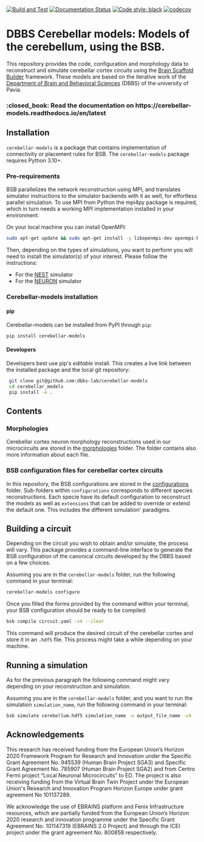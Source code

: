[![Build and Test](https://github.com/dbbs-lab/cerebellar-models/actions/workflows/integration.yml/badge.svg)](https://github.com/dbbs-lab/cerebellar-models/actions/workflows/integration.yml)
[![Documentation Status](https://readthedocs.org/projects/cerebellar-models/badge/?version=latest)](https://cerebellar-models.readthedocs.io/en/latest/?badge=latest)
[![Code style: black](https://img.shields.io/badge/code%20style-black-000000.svg)](https://github.com/psf/black)
[![codecov](https://codecov.io/gh/dbbs-lab/cerebellar-models/graph/badge.svg?token=KBEE3D83YQ)](https://codecov.io/gh/dbbs-lab/cerebellar-models)

# DBBS Cerebellar models: Models of the cerebellum, using the BSB.
This repository provides the code, configuration and morphology data to reconstruct and simulate 
cerebellar cortex circuits using the [Brain Scaffold Builder](https://github.com/dbbs-lab/bsb) 
framework. These models are based on the iterative work of the [Department of Brain and Behavioral 
Sciences](https://dbbs.dip.unipv.it/en) (DBBS) of the university of Pavia. 

<h3>:closed_book: Read the documentation on  https://cerebellar-models.readthedocs.io/en/latest

## Installation
`cerebellar-models` is a package that contains implementation of connectivity or placement rules for BSB.
The `cerebellar-models` package requires Python 3.10+.

### Pre-requirements

BSB parallelizes the network reconstruction using MPI, and translates simulator instructions to 
the simulator backends with it as well, for effortless parallel simulation. 
To use MPI from Python the mpi4py package is required, which in turn needs a working MPI 
implementation installed in your environment.

On your local machine you can install OpenMPI:
```bash
sudo apt-get update && sudo apt-get install -y libopenmpi-dev openmpi-bin
```

Then, depending on the types of simulations, you want to perform you will need to install the 
simulator(s) of your interest. Please follow the instructions:
- For the [NEST](https://nest-simulator.readthedocs.io/en/stable/installation/index.html) simulator
- For the [NEURON](https://nrn.readthedocs.io/en/8.2.4/install/install.html) simulator

### Cerebellar-models installation

#### pip
Cerebellar-models can be installed from PyPI through `pip`:
```bash
pip install cerebellar-models
```

#### Developers
Developers best use pip's *editable* install. This creates a live link between the
installed package and the local git repository:

```bash
 git clone git@github.com:dbbs-lab/cerebellar-models
 cd cerebellar_models
 pip install -e .
```

## Contents

### Morphologies
Cerebellar cortex neuron morphology reconstructions used in our microcircuits are stored in the 
[morphologies](https://github.com/dbbs-lab/cerebellar-models/tree/master/configurations) folder. 
The folder contains also more information about each file.

### BSB configuration files for cerebellar cortex circuits
In this repository, the BSB configurations are stored in the 
[configurations](https://github.com/dbbs-lab/cerebellar-models/tree/master/configurations) folder. 
Sub-folders within `configurations` corresponds to different species reconstructions. Each specie 
have its default configuration to reconstruct the models as well as `extensions` that can be added 
to override or extend the default one. This includes the different simulation' paradigms.

## Building a circuit

Depending on the circuit you wish to obtain and/or simulate, the process will vary.
This package provides a command-line interface to generate the BSB configuration 
of the canonical circuits developed by the DBBS based on a few choices.

Assuming you are in the `cerebellar-models` folder, run the following command in your terminal:
```bash
cerebellar-models configure
```
Once you filled the forms provided by the command within your terminal, your BSB configuration
should be ready to be compiled:

```bash
bsb compile circuit.yaml -v4 --clear
```
This command will produce the desired circuit of the cerebellar cortex and store it in
an `.hdf5` file. This process might take a while depending on your machine.

## Running a simulation
As for the previous paragraph the following command might vary depending on your reconstruction and 
simulation. 

Assuming you are in the `cerebellar-models` folder, and you want to run the simulation `simulation_name`, 
run the following command in your terminal:
```bash
bsb simulate cerebellum.hdf5 simulation_name -o output_file_name -v4
```

## Acknowledgements
This research has received funding from the European Union’s Horizon 2020 Framework
Program for Research and Innovation under the Specific Grant Agreement No. 945539
(Human Brain Project SGA3) and Specific Grant Agreement No. 785907 (Human Brain
Project SGA2) and from Centro Fermi project “Local Neuronal Microcircuits” to ED.
The project is also receiving funding from the Virtual Brain Twin Project under the 
European Union's Research and Innovation Program Horizon Europe under grant agreement
No 101137289.

We acknowledge the use of EBRAINS platform and Fenix Infrastructure resources, which are
partially funded from the European Union’s Horizon 2020 research and innovation
programme under the Specific Grant Agreement No. 101147319 (EBRAINS 2.0 Project) and 
through the ICEI project under the grant agreement No. 800858 respectively.
